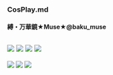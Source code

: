 ### CosPlay.md
#### 縛・万華鏡★Muse★@baku_muse
![](https://pbs.twimg.com/media/D9L212_UYAAbe_Y.jpg)
![](https://pbs.twimg.com/media/D9L_yWvUIAAOGM-.jpg)
![](https://pbs.twimg.com/media/D9L-n79UIAAJgKM.jpg)
![](https://pbs.twimg.com/media/D9L-n79VUAAx0qR.jpg)
---
![](https://blog-imgs-99.fc2.com/r/i/n/rinawa/moblog_14715f19.jpg)
![](https://blog-imgs-99.fc2.com/r/i/n/rinawa/moblog_d61a49ba.jpg)
![](https://blog-imgs-101.fc2.com/r/i/n/rinawa/fc2blog_20190617125526a29.jpg)
